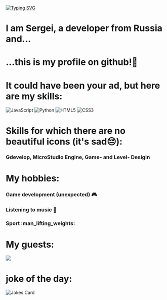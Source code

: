 [![Typing SVG](https://readme-typing-svg.herokuapp.com?font=Fira+Code&size=30&pause=1000&color=02DC00&center=true&random=false&width=435&lines=Hello+World)](https://git.io/typing-svg)
# I am Sergei, a developer from Russia and...
# ...this is my profile on github!🙂
#

# It could have been your ad, but here are my skills:
![JavaScript](https://img.shields.io/badge/javascript-%23323330.svg?style=for-the-badge&logo=javascript&logoColor=%23F7DF1E) ![Python](https://img.shields.io/badge/python-3670A0?style=for-the-badge&logo=python&logoColor=ffdd54)
![HTML5](https://img.shields.io/badge/html5-%23E34F26.svg?style=for-the-badge&logo=html5&logoColor=white) ![CSS3](https://img.shields.io/badge/css3-%231572B6.svg?style=for-the-badge&logo=css3&logoColor=white)
#

# Skills for which there are no beautiful icons (it's sad😔):
### Gdevelop, MicroStudio Engine, Game- and Level- Desigin
#

# My hobbies:
### Game development (unexpected) :video_game:
### Listening to music :musical_note: 
### Sport :man_lifting_weights: 
#

#  My guests:
![](https://komarev.com/ghpvc/?username=your-github-username)
#

# joke of the day:
![Jokes Card](https://readme-jokes.vercel.app/api)
